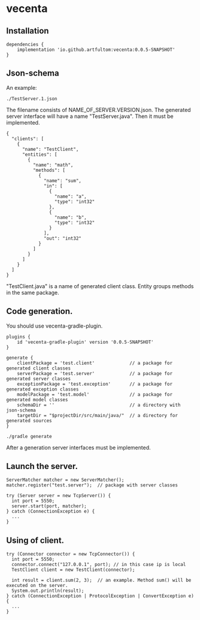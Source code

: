 # vecenta

## Installation

```
dependencies {
    implementation 'io.github.artfultom:vecenta:0.0.5-SNAPSHOT'
}
```

## Json-schema
An example:
```
./TestServer.1.json
```
The filename consists of NAME_OF_SERVER.VERSION.json. The generated server interface will have a name "TestServer.java". Then it must be implemented.

```
{
  "clients": [
    {
      "name": "TestClient",
      "entities": [
        {
          "name": "math",
          "methods": [
            {
              "name": "sum",
              "in": [
                {
                  "name": "a",
                  "type": "int32"
                },
                {
                  "name": "b",
                  "type": "int32"
                }
              ],
              "out": "int32"
            }
          ]
        }
      ]
    }
  ]
}
```
"TestClient.java" is a name of generated client class. Entity groups methods in the same package.

## Code generation.
You should use vecenta-gradle-plugin.

```
plugins {
    id 'vecenta-gradle-plugin' version '0.0.5-SNAPSHOT'
}
```

```
generate {
    clientPackage = 'test.client'             // a package for generated client classes
    serverPackage = 'test.server'             // a package for generated server classes
    exceptionPackage = 'test.exception'       // a package for generated exception classes
    modelPackage = 'test.model'               // a package for generated model classes
    schemaDir = ''                            // a directory with json-schema
    targetDir = "$projectDir/src/main/java/"  // a directory for generated sources
}
```

```
./gradle generate
```

After a generation server interfaces must be implemented.

## Launch the server.
```
ServerMatcher matcher = new ServerMatcher();
matcher.register("test.server");  // package with server classes

try (Server server = new TcpServer()) {
  int port = 5550;
  server.start(port, matcher);
} catch (ConnectionException e) {
  ...
}
```

## Using of client.
```
try (Connector connector = new TcpConnector()) {
  int port = 5550;
  connector.connect("127.0.0.1", port); // in this case ip is local
  TestClient client = new TestClient(connector);

  int result = client.sum(2, 3);  // an example. Method sum() will be executed on the server.
  System.out.println(result);
} catch (ConnectionException | ProtocolException | ConvertException e) {
  ...
}
```
